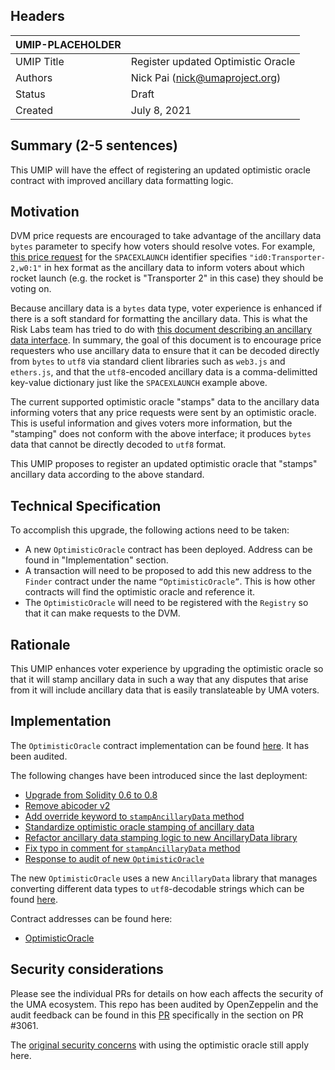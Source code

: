 ## Headers
| UMIP-PLACEHOLDER    |                                                                                                                                          |
|------------|------------------------------------------------------------------------------------------------------------------------------------------|
| UMIP Title | Register updated Optimistic Oracle             |
| Authors    | Nick Pai (nick@umaproject.org) |
| Status     | Draft                                                                                                                                    |
| Created    | July 8, 2021                                                                                                                           |

## Summary (2-5 sentences)
This UMIP will have the effect of registering an updated optimistic oracle contract with improved ancillary data formatting logic.

## Motivation
DVM price requests are encouraged to take advantage of the ancillary data `bytes` parameter to specify how voters should resolve votes. For example, [this price request](https://etherscan.io/tx/0x9d7a592c2d5dcd72b638967efff008f208bc1e5b06a0fa02b50114accf459370#eventlog) for the `SPACEXLAUNCH` identifier specifies `"id0:Transporter-2,w0:1"` in hex format as the ancillary data to inform voters about which rocket launch (e.g. the rocket is "Transporter 2" in this case) they should be voting on.

Because ancillary data is a `bytes` data type, voter experience is enhanced if there is a soft standard for formatting the ancillary data. This is what the Risk Labs team has tried to do with [this document describing an ancillary data interface](https://docs.google.com/document/d/1zhKKjgY1BupBGPPrY_WOJvui0B6DMcd-xDR8-9-SPDw/edit?usp=sharing). In summary, the goal of this document is to encourage price requesters who use ancillary data to ensure that it can be decoded directly from `bytes` to `utf8` via standard client libraries such as `web3.js` and `ethers.js`, and that the `utf8`-encoded ancillary data is a comma-delimitted key-value dictionary just like the `SPACEXLAUNCH` example above.

The current supported optimistic oracle "stamps" data to the ancillary data informing voters that any price requests were sent by an optimistic oracle. This is useful information and gives voters more information, but the "stamping" does not conform with the above interface; it produces `bytes` data that cannot be directly decoded to `utf8` format. 

This UMIP proposes to register an updated optimistic oracle that "stamps" ancillary data according to the above standard.

## Technical Specification
To accomplish this upgrade, the following actions need to be taken:
- A new `OptimisticOracle` contract has been deployed. Address can be found in "Implementation" section.
- A transaction will need to be proposed to add this new address to the `Finder` contract under the name `“OptimisticOracle”`. This is how other contracts will find the optimistic oracle and reference it.
- The `OptimisticOracle` will need to be registered with the `Registry` so that it can make requests to the DVM.

## Rationale

This UMIP enhances voter experience by upgrading the optimistic oracle so that it will stamp ancillary data in such a way that any disputes that arise from it will include ancillary data that is easily translateable by UMA voters.

## Implementation

The `OptimisticOracle` contract implementation can be found [here](https://github.com/UMAprotocol/protocol/blob/master/packages/core/contracts/oracle/implementation/OptimisticOracle.sol). It has been audited.

The following changes have been introduced since the last deployment:
- [Upgrade from Solidity 0.6 to 0.8](https://github.com/UMAprotocol/protocol/pull/2924)
- [Remove abicoder v2](https://github.com/UMAprotocol/protocol/pull/2977)
- [Add override keyword to `stampAncillaryData` method](https://github.com/UMAprotocol/protocol/pull/3057)
- [Standardize optimistic oracle stamping of ancillary data](https://github.com/UMAprotocol/protocol/pull/3061)
- [Refactor ancillary data stamping logic to new AncillaryData library](https://github.com/UMAprotocol/protocol/pull/3054)
- [Fix typo in comment for `stampAncillaryData` method](https://github.com/UMAprotocol/protocol/pull/3092)
- [Response to audit of new `OptimisticOracle`](https://github.com/UMAprotocol/protocol/pull/3188)

The new `OptimisticOracle` uses a new `AncillaryData` library that manages converting different data types to `utf8`-decodable strings which can be found [here](https://github.com/UMAprotocol/protocol/blob/master/packages/core/contracts/common/implementation/AncillaryData.sol).

Contract addresses can be found here:
- [OptimisticOracle](https://etherscan.io/address/0xc43767f4592df265b4a9f1a398b97ff24f38c6a6#code)

## Security considerations
Please see the individual PRs for details on how each affects the security of the UMA ecosystem. This repo has been audited by OpenZeppelin and the audit feedback can be found in this [PR](https://github.com/UMAprotocol/protocol/pull/3188) specifically in the section on PR #3061.

The [original security concerns](https://github.com/UMAprotocol/UMIPs/blob/master/UMIPs/umip-52.md#security-considerations) with using the optimistic oracle still apply here.